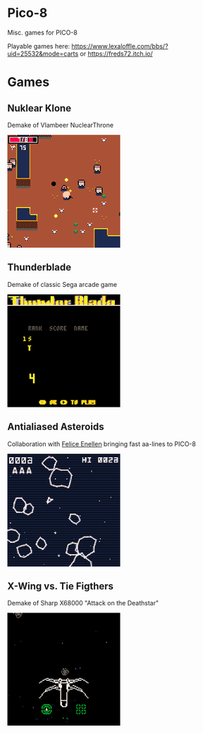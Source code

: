 # Pico-8
Misc. games for PICO-8

Playable games here: https://www.lexaloffle.com/bbs/?uid=25532&mode=carts or https://freds72.itch.io/

# Games
## Nuklear Klone
Demake of Vlambeer NuclearThrone

![intro](pics/nuke_gameplay.gif)

## Thunderblade
Demake of classic Sega arcade game

![lift off!](pics/thunderblade_teaser.gif)

## Antialiased Asteroids
Collaboration with [Felice Enellen](https://twitter.com/Felice_Enellen) bringing fast aa-lines to PICO-8

![retina display](pics/aasteroids_teaser.gif)

## X-Wing vs. Tie Figthers
Demake of Sharp X68000 "Attack on the Deathstar"

![tie chasing](pics/tie_chase.gif)


